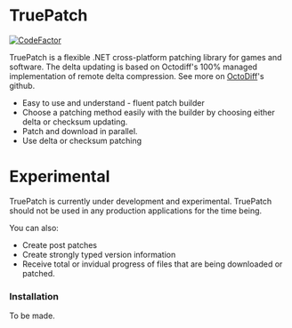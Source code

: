 # TruePatch
[![CodeFactor](https://www.codefactor.io/repository/github/buryyy/truepatch/badge)](https://www.codefactor.io/repository/github/buryyy/truepatch)

TruePatch is a flexible .NET cross-platform patching library for games and software. The delta updating is based on Octodiff's 100% managed implementation of remote delta compression. See more on  [OctoDiff](https://github.com/OctopusDeploy/Octodiff)'s github.
  - Easy to use and understand - fluent patch builder
  - Choose a patching method easily with the builder by choosing either delta or checksum updating.
  - Patch and download in parallel.
  - Use delta or checksum patching

# Experimental

TruePatch is currently under development and experimental. TruePatch should not be used in any production applications for the time being.


You can also:
  - Create post patches
  - Create strongly typed version information
  - Receive total or invidual progress of files that are being downloaded or patched.

### Installation

To be made.


